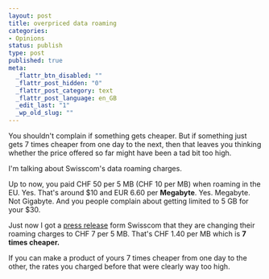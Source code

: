 ```yaml
---
layout: post
title: overpriced data roaming
categories:
- Opinions
status: publish
type: post
published: true
meta:
  _flattr_btn_disabled: ""
  _flattr_post_hidden: "0"
  _flattr_post_category: text
  _flattr_post_language: en_GB
  _edit_last: "1"
  _wp_old_slug: ""
---
```

You shouldn't complain if something gets cheaper. But if something just gets 7 times cheaper from one day to the next, then that leaves you thinking whether the price offered so far might have been a tad bit too high.

I'm talking about Swisscom's data roaming charges.

Up to now, you paid CHF 50 per 5 MB (CHF 10 per MB) when roaming in the EU. Yes. That's around $10 and EUR 6.60 per <strong>Megabyte</strong>. Yes. Megabyte. Not Gigabyte. And you people complain about getting limited to 5 GB for your $30.

Just now I got a <a href="http://www.swisscom.ch/NR/exeres/FC2C644E-DFB7-49E4-8326-93C03D317BAF,frameless.htm?lang=de">press release</a> form Swisscom that they are changing their roaming charges to CHF 7 per 5 MB. That's CHF 1.40 per MB which is <strong>7 times cheaper.</strong>

If you can make a product of yours 7 times cheaper from one day to the other, the rates you charged before that were clearly way too high.
